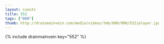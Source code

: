 ```yaml
--- 
layout: sieutv
title: 552
tags: ["000"]
thumb: http://drainmainvein.com/media/videos/tmb/000/000/552/player.jpg
---
```

{% include drainmainvein key="552" %} 
